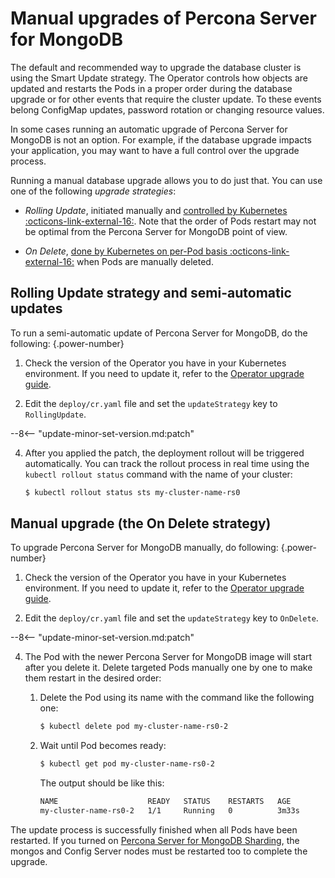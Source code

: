 # Manual upgrades of Percona Server for MongoDB

The default and recommended way to upgrade the database cluster is using the Smart Update strategy. The Operator controls how objects are updated and restarts the Pods in a proper order during the database upgrade or for other events that require the cluster update. To these events belong ConfigMap updates, password rotation or changing resource values.

In some cases running an automatic upgrade of Percona Server for MongoDB
is not an option. For example, if the database upgrade impacts your application, you may want to have a full control over the upgrade process. 

Running a manual database upgrade allows you to do just that. You can use one of the following
*upgrade strategies*:

* *Rolling Update*, initiated manually and [controlled by Kubernetes  :octicons-link-external-16:](https://kubernetes.io/docs/concepts/workloads/controllers/statefulset/#update-strategies). Note that the order of Pods restart may not be optimal from the Percona Server for
    MongoDB point of view.

* *On Delete*, [done by Kubernetes on per-Pod basis  :octicons-link-external-16:](https://kubernetes.io/docs/concepts/workloads/controllers/statefulset/#update-strategies) when Pods are manually deleted.

## Rolling Update strategy and semi-automatic updates

To run a semi-automatic update of Percona Server for MongoDB, do the following:
{.power-number}

1. Check the version of the Operator you have in your Kubernetes environment. If you need to update it, refer to the [Operator upgrade guide](update-operator.md).

2. Edit the `deploy/cr.yaml` file and set the `updateStrategy` key to 
    `RollingUpdate`.

--8<-- "update-minor-set-version.md:patch"

4. After you applied the patch, the deployment rollout will be triggered automatically.
    You can track the rollout process in real time using the
    `kubectl rollout status` command with the name of your cluster:

    ``` {.bash data-prompt="$" }
    $ kubectl rollout status sts my-cluster-name-rs0
    ```


## Manual upgrade (the On Delete strategy)

To upgrade Percona Server for MongoDB manually, do following:
{.power-number}

1. Check the version of the Operator you have in your Kubernetes environment. If you need to update it, refer to the [Operator upgrade guide](update.md#upgrading-the-operator-and-crd).

2. Edit the `deploy/cr.yaml` file and set the `updateStrategy` key to `OnDelete`.

--8<-- "update-minor-set-version.md:patch"

4. The Pod with the newer Percona Server for MongoDB image will start after you
    delete it. Delete targeted Pods manually one by one to make them restart in
    the desired order:

    1. Delete the Pod using its name with the command like the following one:

        ```default
        $ kubectl delete pod my-cluster-name-rs0-2
        ```

    2. Wait until Pod becomes ready:

        ```default
        $ kubectl get pod my-cluster-name-rs0-2
        ```

        The output should be like this:

        ```default
        NAME                    READY   STATUS    RESTARTS   AGE
        my-cluster-name-rs0-2   1/1     Running   0          3m33s
        ```

The update process is successfully finished when all Pods have been restarted. If you turned on [Percona Server for MongoDB Sharding](sharding.md), the mongos and Config Server nodes must be restarted too to complete the upgrade.

